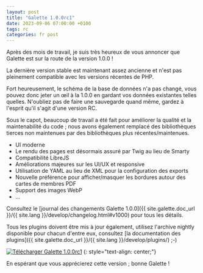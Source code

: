 ```yaml
---
layout: post
title: "Galette 1.0.0rc1"
date: 2023-09-06 07:00:00 +0100
tags: rc
categories: fr post
---
```


Après des mois de travail, je suis très heureux de vous annoncer que Galette est sur la route de la version 1.0.0 !

La dernière version stable est maintenant assez ancienne et n'est pas pleinement compatible avec les versions récentes de PHP.

Fort heureusement, le schéma de la base de données n'a pas changé, vous pouvez donc jeter un œil à la 1.0.0 en gardant vos données existantes telles quelles. N'oubliez pas de faire une sauvegarde quand même, gardez à l'esprit qu'il s'agit d'une version RC.

Sous le capot, beaucoup de travail a été fait pour améliorer la qualité et la maintenabilité du code ; nous avons également remplacé des bibliothèques tierces non maintenues par des bibliothèques plus récentes/maintenues.

* UI moderne
* Le rendu des pages est désormais assuré par Twig au lieu de Smarty
* Compatibilité LibreJS
* Améliorations majeures sur les UI/UX et responsive
* Utilisation de YAML au lieu de XML pour la configuration des exports
* Nouvelle préférence pour afficher/masquer les bordures autour des cartes de membres PDF
* Support des images WebP
* ...

Consultez le [journal des changements Galette 1.0.0]({{ site.galette.doc_url }}/{{ site.lang }}/develop/changelog.html#v1000) pour tous les détails.

Tous les plugins doivent être mis à jour également, utilisez l'archive nightly disponible pour chacun d'entre eux, consultez [la documentation des plugins]({{ site.galette.doc_url }}/{{ site.lang }}/develop/plugins/) ;-)

[![Télécharger Galette 1.0.0rc1](https://img.shields.io/badge/1.0.0rc1-Télécharger_Galette-ffb619.svg?logo=php&logoColor=white&style=for-the-badge)](https://download.tuxfamily.org/galette/dev/galette-1.0.0-rc1-20230905-cd4d1429cd.tar.bz2)
{: style="text-align: center;"}

En espérant que vous apprécierez cette version ; bonne Galette !